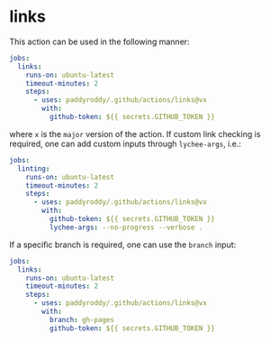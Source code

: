 # links

This action can be used in the following manner:

```yaml
jobs:
  links:
    runs-on: ubuntu-latest
    timeout-minutes: 2
    steps:
      - uses: paddyroddy/.github/actions/links@vx
        with:
          github-token: ${{ secrets.GITHUB_TOKEN }}
```

where `x` is the `major` version of the action. If custom link checking is
required, one can add custom inputs through `lychee-args`, i.e.:

```yaml
jobs:
  linting:
    runs-on: ubuntu-latest
    timeout-minutes: 2
    steps:
      - uses: paddyroddy/.github/actions/links@vx
        with:
          github-token: ${{ secrets.GITHUB_TOKEN }}
          lychee-args: --no-progress --verbose .
```

If a specific branch is required, one can use the `branch` input:

```yaml
jobs:
  links:
    runs-on: ubuntu-latest
    timeout-minutes: 2
    steps:
      - uses: paddyroddy/.github/actions/links@vx
        with:
          branch: gh-pages
          github-token: ${{ secrets.GITHUB_TOKEN }}
```
